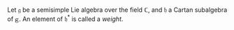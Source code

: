 Let $\mathfrak{g}$ be a semisimple Lie algebra over the field $\mathbb{C}$, and $\mathfrak{h}$ a Cartan subalgebra of $\mathbb{g}$. An element of $\mathfrak{h}^*$ is called a *weight*.
